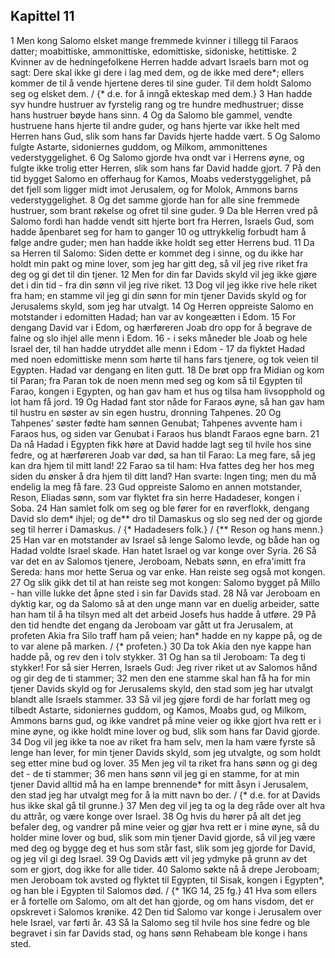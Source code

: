 ## Kapittel 11

1 Men kong Salomo elsket mange fremmede kvinner i tillegg til Faraos datter; moabittiske, ammonittiske, edomittiske, sidoniske, hetittiske.
2 Kvinner av de hedningefolkene Herren hadde advart Israels barn mot og sagt: Dere skal ikke gi dere i lag med dem, og de ikke med dere*; ellers kommer de til å vende hjertene deres til sine guder. Til dem holdt Salomo seg og elsket dem. / {* d.e. for å inngå ekteskap med dem.}
3 Han hadde syv hundre hustruer av fyrstelig rang og tre hundre medhustruer; disse hans hustruer bøyde hans sinn.
4 Og da Salomo ble gammel, vendte hustruene hans hjerte til andre guder, og hans hjerte var ikke helt med Herren hans Gud, slik som hans far Davids hjerte hadde vært.
5 Og Salomo fulgte Astarte, sidoniernes guddom, og Milkom, ammonittenes vederstyggelighet.
6 Og Salomo gjorde hva ondt var i Herrens øyne, og fulgte ikke trolig etter Herren, slik som hans far David hadde gjort.
7 På den tid bygget Salomo en offerhaug for Kamos, Moabs vederstyggelighet, på det fjell som ligger midt imot Jerusalem, og for Molok, Ammons barns vederstyggelighet.
8 Og det samme gjorde han for alle sine fremmede hustruer, som brant røkelse og ofret til sine guder.
9 Da ble Herren vred på Salomo fordi han hadde vendt sitt hjerte bort fra Herren, Israels Gud, som hadde åpenbaret seg for ham to ganger
10 og uttrykkelig forbudt ham å følge andre guder; men han hadde ikke holdt seg etter Herrens bud.
11 Da sa Herren til Salomo: Siden dette er kommet deg i sinne, og du ikke har holdt min pakt og mine lover, som jeg har gitt deg, så vil jeg rive riket fra deg og gi det til din tjener.
12 Men for din far Davids skyld vil jeg ikke gjøre det i din tid - fra din sønn vil jeg rive riket.
13 Dog vil jeg ikke rive hele riket fra ham; en stamme vil jeg gi din sønn for min tjener Davids skyld og for Jerusalems skyld, som jeg har utvalgt.
14 Og Herren oppreiste Salomo en motstander i edomitten Hadad; han var av kongeætten i Edom.
15 For dengang David var i Edom, og hærføreren Joab dro opp for å begrave de falne og slo ihjel alle menn i Edom.
16 - i seks måneder ble Joab og hele Israel der, til han hadde utryddet alle menn i Edom -
17 da flyktet Hadad med noen edomittiske menn som hørte til hans fars tjenere, og tok veien til Egypten. Hadad var dengang en liten gutt.
18 De brøt opp fra Midian og kom til Paran; fra Paran tok de noen menn med seg og kom så til Egypten til Farao, kongen i Egypten, og han gav ham et hus og tilsa ham livsopphold og lot ham få jord.
19 Og Hadad fant stor nåde for Faraos øyne, så han gav ham til hustru en søster av sin egen hustru, dronning Tahpenes.
20 Og Tahpenes' søster fødte ham sønnen Genubat; Tahpenes avvente ham i Faraos hus, og siden var Genubat i Faraos hus blandt Faraos egne barn.
21 Da nå Hadad i Egypten fikk høre at David hadde lagt seg til hvile hos sine fedre, og at hærføreren Joab var død, sa han til Farao: La meg fare, så jeg kan dra hjem til mitt land!
22 Farao sa til ham: Hva fattes deg her hos meg siden du ønsker å dra hjem til ditt land? Han svarte: Ingen ting; men du må endelig la meg få fare.
23 Gud oppreiste Salomo en annen motstander, Reson, Eliadas sønn, som var flyktet fra sin herre Hadadeser, kongen i Soba.
24 Han samlet folk om seg og ble fører for en røverflokk, dengang David slo dem* ihjel; og de** dro til Damaskus og slo seg ned der og gjorde seg til herrer i Damaskus. / {* Hadadesers folk.} / {** Reson og hans menn.}
25 Han var en motstander av Israel så lenge Salomo levde, og både han og Hadad voldte Israel skade. Han hatet Israel og var konge over Syria.
26 Så var det en av Salomos tjenere, Jeroboam, Nebats sønn, en efra'imitt fra Sereda: hans mor hette Serua og var enke. Han reiste seg også mot kongen.
27 Og slik gikk det til at han reiste seg mot kongen: Salomo bygget på Millo - han ville lukke det åpne sted i sin far Davids stad.
28 Nå var Jeroboam en dyktig kar, og da Salomo så at den unge mann var en duelig arbeider, satte han ham til å ha tilsyn med alt det arbeid Josefs hus hadde å utføre.
29 På den tid hendte det engang da Jeroboam var gått ut fra Jerusalem, at profeten Akia fra Silo traff ham på veien; han* hadde en ny kappe på, og de to var alene på marken. / {* profeten.}
30 Da tok Akia den nye kappe han hadde på, og rev den i tolv stykker.
31 Og han sa til Jeroboam: Ta deg ti stykker! For så sier Herren, Israels Gud: Jeg river riket ut av Salomos hånd og gir deg de ti stammer;
32 men den ene stamme skal han få ha for min tjener Davids skyld og for Jerusalems skyld, den stad som jeg har utvalgt blandt alle Israels stammer.
33 Så vil jeg gjøre fordi de har forlatt meg og tilbedt Astarte, sidoniernes guddom, og Kamos, Moabs gud, og Milkom, Ammons barns gud, og ikke vandret på mine veier og ikke gjort hva rett er i mine øyne, og ikke holdt mine lover og bud, slik som hans far David gjorde.
34 Dog vil jeg ikke ta noe av riket fra ham selv, men la ham være fyrste så lenge han lever, for min tjener Davids skyld, som jeg utvalgte, og som holdt seg etter mine bud og lover.
35 Men jeg vil ta riket fra hans sønn og gi deg det - de ti stammer;
36 men hans sønn vil jeg gi en stamme, for at min tjener David alltid må ha en lampe brennende* for mitt åsyn i Jerusalem, den stad jeg har utvalgt meg for å la mitt navn bo der. / {* d.e. for at Davids hus ikke skal gå til grunne.}
37 Men deg vil jeg ta og la deg råde over alt hva du attrår, og være konge over Israel.
38 Og hvis du hører på alt det jeg befaler deg, og vandrer på mine veier og gjør hva rett er i mine øyne, så du holder mine lover og bud, slik som min tjener David gjorde, så vil jeg være med deg og bygge deg et hus som står fast, slik som jeg gjorde for David, og jeg vil gi deg Israel.
39 Og Davids ætt vil jeg ydmyke på grunn av det som er gjort, dog ikke for alle tider.
40 Salomo søkte nå å drepe Jeroboam; men Jeroboam tok avsted og flyktet til Egypten, til Sisak, kongen i Egypten*, og han ble i Egypten til Salomos død. / {* 1KG 14, 25 fg.}
41 Hva som ellers er å fortelle om Salomo, om alt det han gjorde, og om hans visdom, det er opskrevet i Salomos krønike.
42 Den tid Salomo var konge i Jerusalem over hele Israel, var førti år.
43 Så la Salomo seg til hvile hos sine fedre og ble begravet i sin far Davids stad, og hans sønn Rehabeam ble konge i hans sted.
